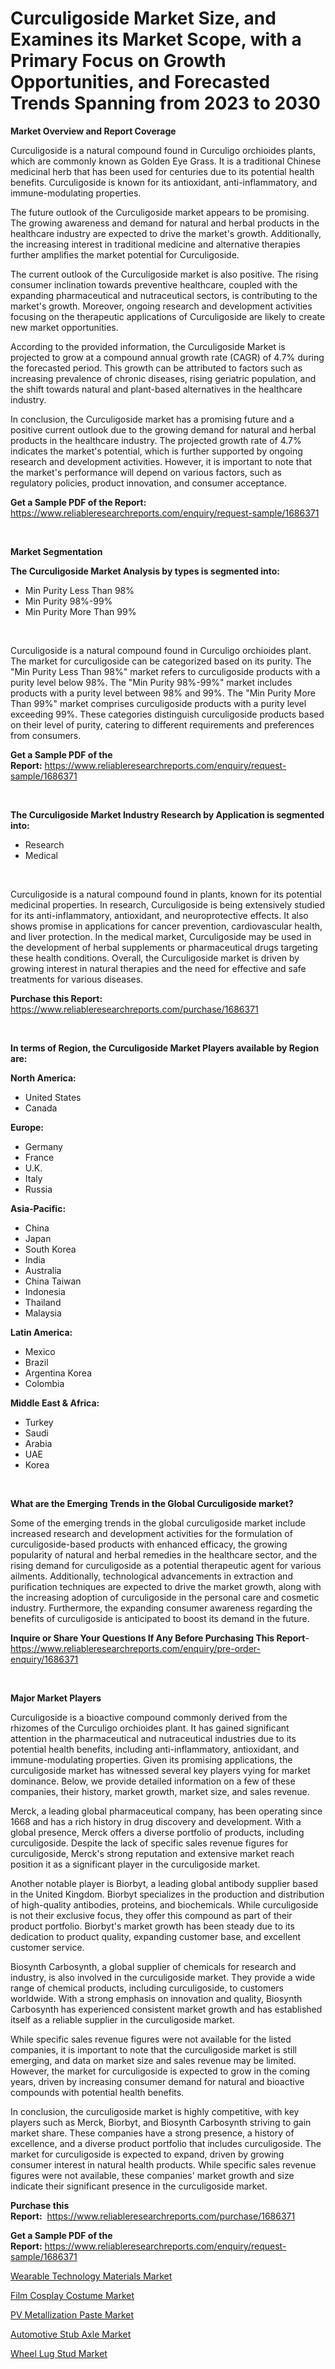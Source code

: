 <p><h1>Curculigoside Market Size, and Examines its Market Scope, with a Primary Focus on Growth Opportunities, and Forecasted Trends Spanning from 2023 to 2030</h1></p><p><strong>Market Overview and Report Coverage</strong></p>
<p><p>Curculigoside is a natural compound found in Curculigo orchioides plants, which are commonly known as Golden Eye Grass. It is a traditional Chinese medicinal herb that has been used for centuries due to its potential health benefits. Curculigoside is known for its antioxidant, anti-inflammatory, and immune-modulating properties.</p><p>The future outlook of the Curculigoside market appears to be promising. The growing awareness and demand for natural and herbal products in the healthcare industry are expected to drive the market's growth. Additionally, the increasing interest in traditional medicine and alternative therapies further amplifies the market potential for Curculigoside.</p><p>The current outlook of the Curculigoside market is also positive. The rising consumer inclination towards preventive healthcare, coupled with the expanding pharmaceutical and nutraceutical sectors, is contributing to the market's growth. Moreover, ongoing research and development activities focusing on the therapeutic applications of Curculigoside are likely to create new market opportunities.</p><p>According to the provided information, the Curculigoside Market is projected to grow at a compound annual growth rate (CAGR) of 4.7% during the forecasted period. This growth can be attributed to factors such as increasing prevalence of chronic diseases, rising geriatric population, and the shift towards natural and plant-based alternatives in the healthcare industry.</p><p>In conclusion, the Curculigoside market has a promising future and a positive current outlook due to the growing demand for natural and herbal products in the healthcare industry. The projected growth rate of 4.7% indicates the market's potential, which is further supported by ongoing research and development activities. However, it is important to note that the market's performance will depend on various factors, such as regulatory policies, product innovation, and consumer acceptance.</p></p>
<p><strong>Get a Sample PDF of the Report:</strong> <a href="https://www.reliableresearchreports.com/enquiry/request-sample/1686371">https://www.reliableresearchreports.com/enquiry/request-sample/1686371</a></p>
<p>&nbsp;</p>
<p><strong>Market Segmentation</strong></p>
<p><strong>The Curculigoside Market Analysis by types is segmented into:</strong></p>
<p><ul><li>Min Purity Less Than 98%</li><li>Min Purity 98%-99%</li><li>Min Purity More Than 99%</li></ul></p>
<p>&nbsp;</p>
<p><p>Curculigoside is a natural compound found in Curculigo orchioides plant. The market for curculigoside can be categorized based on its purity. The "Min Purity Less Than 98%" market refers to curculigoside products with a purity level below 98%. The "Min Purity 98%-99%" market includes products with a purity level between 98% and 99%. The "Min Purity More Than 99%" market comprises curculigoside products with a purity level exceeding 99%. These categories distinguish curculigoside products based on their level of purity, catering to different requirements and preferences from consumers.</p></p>
<p><strong>Get a Sample PDF of the Report:</strong>&nbsp;<a href="https://www.reliableresearchreports.com/enquiry/request-sample/1686371">https://www.reliableresearchreports.com/enquiry/request-sample/1686371</a></p>
<p>&nbsp;</p>
<p><strong>The Curculigoside Market Industry Research by Application is segmented into:</strong></p>
<p><ul><li>Research</li><li>Medical</li></ul></p>
<p>&nbsp;</p>
<p><p>Curculigoside is a natural compound found in plants, known for its potential medicinal properties. In research, Curculigoside is being extensively studied for its anti-inflammatory, antioxidant, and neuroprotective effects. It also shows promise in applications for cancer prevention, cardiovascular health, and liver protection. In the medical market, Curculigoside may be used in the development of herbal supplements or pharmaceutical drugs targeting these health conditions. Overall, the Curculigoside market is driven by growing interest in natural therapies and the need for effective and safe treatments for various diseases.</p></p>
<p><strong>Purchase this Report:</strong>&nbsp; <a href="https://www.reliableresearchreports.com/purchase/1686371">https://www.reliableresearchreports.com/purchase/1686371</a></p>
<p>&nbsp;</p>
<p><strong>In terms of Region, the Curculigoside Market Players available by Region are:</strong></p>
<p>
    <p> <strong> North America: </strong>
        <ul>
            <li>United States</li>
            <li>Canada</li>
        </ul>
        </p> 
    <p> <strong> Europe: </strong>
        <ul>
            <li>Germany</li>
            <li>France</li>
            <li>U.K.</li>
            <li>Italy</li>
            <li>Russia</li>
        </ul>
        </p> 
    <p> <strong> Asia-Pacific: </strong>
        <ul>
            <li>China</li>
            <li>Japan</li>
            <li>South Korea</li>
            <li>India</li>
            <li>Australia</li>
            <li>China Taiwan</li>
            <li>Indonesia</li>
            <li>Thailand</li>
            <li>Malaysia</li>
        </ul>
        </p> 
    <p> <strong> Latin America: </strong>
        <ul>
            <li>Mexico</li>
            <li>Brazil</li>
            <li>Argentina Korea</li>
            <li>Colombia</li>
        </ul>
        </p> 
    <p> <strong> Middle East & Africa: </strong>
        <ul>
            <li>Turkey</li>
            <li>Saudi</li>
            <li>Arabia</li>
            <li>UAE</li>
            <li>Korea</li>
        </ul>
    </p>
    </p>
<p>&nbsp;</p>
<p><strong>What are the Emerging Trends in the Global Curculigoside market?</strong></p>
<p><p>Some of the emerging trends in the global curculigoside market include increased research and development activities for the formulation of curculigoside-based products with enhanced efficacy, the growing popularity of natural and herbal remedies in the healthcare sector, and the rising demand for curculigoside as a potential therapeutic agent for various ailments. Additionally, technological advancements in extraction and purification techniques are expected to drive the market growth, along with the increasing adoption of curculigoside in the personal care and cosmetic industry. Furthermore, the expanding consumer awareness regarding the benefits of curculigoside is anticipated to boost its demand in the future.</p></p>
<p><strong>Inquire or Share Your Questions If Any Before Purchasing This Report</strong>- <a href="https://www.reliableresearchreports.com/enquiry/pre-order-enquiry/1686371">https://www.reliableresearchreports.com/enquiry/pre-order-enquiry/1686371</a></p>
<p>&nbsp;</p>
<p><strong>Major Market Players</strong></p>
<p><p>Curculigoside is a bioactive compound commonly derived from the rhizomes of the Curculigo orchioides plant. It has gained significant attention in the pharmaceutical and nutraceutical industries due to its potential health benefits, including anti-inflammatory, antioxidant, and immune-modulating properties. Given its promising applications, the curculigoside market has witnessed several key players vying for market dominance. Below, we provide detailed information on a few of these companies, their history, market growth, market size, and sales revenue.</p><p>Merck, a leading global pharmaceutical company, has been operating since 1668 and has a rich history in drug discovery and development. With a global presence, Merck offers a diverse portfolio of products, including curculigoside. Despite the lack of specific sales revenue figures for curculigoside, Merck's strong reputation and extensive market reach position it as a significant player in the curculigoside market.</p><p>Another notable player is Biorbyt, a leading global antibody supplier based in the United Kingdom. Biorbyt specializes in the production and distribution of high-quality antibodies, proteins, and biochemicals. While curculigoside is not their exclusive focus, they offer this compound as part of their product portfolio. Biorbyt's market growth has been steady due to its dedication to product quality, expanding customer base, and excellent customer service.</p><p>Biosynth Carbosynth, a global supplier of chemicals for research and industry, is also involved in the curculigoside market. They provide a wide range of chemical products, including curculigoside, to customers worldwide. With a strong emphasis on innovation and quality, Biosynth Carbosynth has experienced consistent market growth and has established itself as a reliable supplier in the curculigoside market.</p><p>While specific sales revenue figures were not available for the listed companies, it is important to note that the curculigoside market is still emerging, and data on market size and sales revenue may be limited. However, the market for curculigoside is expected to grow in the coming years, driven by increasing consumer demand for natural and bioactive compounds with potential health benefits.</p><p>In conclusion, the curculigoside market is highly competitive, with key players such as Merck, Biorbyt, and Biosynth Carbosynth striving to gain market share. These companies have a strong presence, a history of excellence, and a diverse product portfolio that includes curculigoside. The market for curculigoside is expected to expand, driven by growing consumer interest in natural health products. While specific sales revenue figures were not available, these companies' market growth and size indicate their significant presence in the curculigoside market.</p></p>
<p><strong>Purchase this Report:</strong>&nbsp;&nbsp;<a href="https://www.reliableresearchreports.com/purchase/1686371">https://www.reliableresearchreports.com/purchase/1686371</a></p>
<p></p>
<p><strong>Get a Sample PDF of the Report:</strong>&nbsp;<a href="https://www.reliableresearchreports.com/enquiry/request-sample/1686371">https://www.reliableresearchreports.com/enquiry/request-sample/1686371</a></p>
<p><p><a href="https://www.linkedin.com/pulse/decoding-wearable-technology-materials-market-deep-dive-latest/">Wearable Technology Materials Market</a></p><p><a href="https://medium.com/@dessiefadel/film-cosplay-costume-market-trends-forecast-and-competitive-analysis-to-2030-adb11816a992">Film Cosplay Costume Market</a></p><p><a href="https://www.linkedin.com/pulse/pv-metallization-paste-market-size-growth-forecast-from-2023/">PV Metallization Paste Market</a></p><p><a href="https://github.com/WillieWoodard/Market-Research-Report-List-1/blob/main/automotive-stub-axle-market.md">Automotive Stub Axle Market</a></p><p><a href="https://github.com/BryceTownsendr/Market-Research-Report-List-1/blob/main/wheel-lug-stud-market.md">Wheel Lug Stud Market</a></p></p>